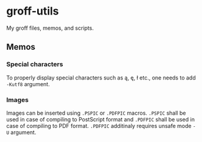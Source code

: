 # groff-utils

My groff files, memos, and scripts.

## Memos

### Special characters
To properly display special characters such as ą, ę, ł etc., one needs to add `-Kutf8` argument.

### Images
Images can be inserted using `.PSPIC` or `.PDFPIC` macros.
`.PSPIC` shall be used in case of compiling to PostScript format and `.PDFPIC` shall be used in case of compiling to PDF format.
`.PDFPIC` additinaly requires unsafe mode `-U` argument.
